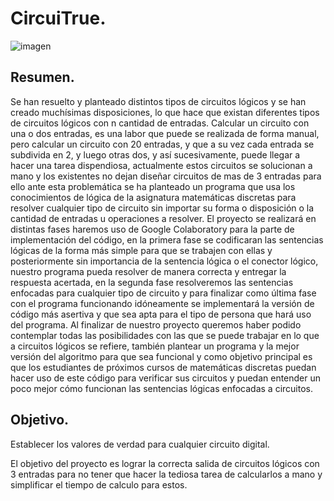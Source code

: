# CircuiTrue.
![imagen](https://www.nationalgeographic.com.es/medio/2018/02/27/playa-de-isuntza-lekeitio__1280x720.jpg)

## Resumen.
Se han resuelto y planteado distintos tipos de circuitos lógicos y se han creado muchísimas disposiciones, lo que hace que existan diferentes tipos de circuitos lógicos con n cantidad de entradas. Calcular un circuito con una o dos entradas, es una labor que puede se realizada de forma manual, pero calcular un circuito con 20 entradas, y que a su vez cada entrada se subdivida en 2, y luego otras dos, y así sucesivamente, puede llegar a hacer una tarea dispendiosa, actualmente estos circuitos se solucionan a mano y los existentes no dejan diseñar circuitos de mas de 3 entradas para ello ante esta problemática se ha planteado un programa que usa los conocimientos de lógica de la asignatura matemáticas discretas para resolver cualquier tipo de circuito sin importar su forma o disposición o la cantidad de entradas u operaciones a resolver. El proyecto se realizará en distintas fases haremos uso de Google Colaboratory para la parte de implementación del código, en la primera fase se codificaran las sentencias lógicas de la forma más simple para que se trabajen con ellas y posteriormente sin importancia de la sentencia lógica o el conector lógico, nuestro programa pueda resolver de manera correcta y entregar la respuesta acertada, en la segunda fase resolveremos las sentencias enfocadas para cualquier tipo de circuito y para finalizar como última fase con el programa funcionando idóneamente se implementará la versión de código más asertiva y que sea apta para el tipo de persona que hará uso del programa. Al finalizar de nuestro proyecto queremos haber podido contemplar todas las posibilidades con las que se puede trabajar en lo que a circuitos lógicos se refiere, también plantear un programa y la mejor versión del algoritmo para que sea funcional y como objetivo principal es que los estudiantes de próximos cursos de matemáticas discretas puedan hacer uso de este código para verificar sus circuitos y puedan entender un poco mejor cómo funcionan las sentencias lógicas enfocadas a circuitos.

## Objetivo.
Establecer los valores de verdad para cualquier circuito digital.

El objetivo del proyecto es lograr la correcta salida de circuitos lógicos con 3 entradas para no tener que hacer la tediosa tarea de calcularlos a mano y simplificar el tiempo de calculo para estos.
